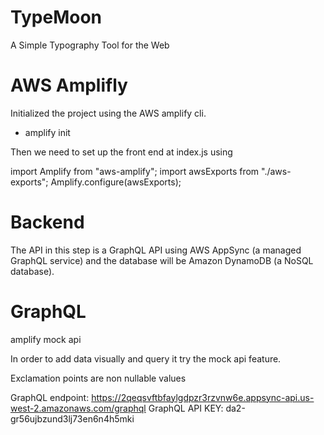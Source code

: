 # TypeMoon
A Simple Typography Tool for the Web



# AWS Amplifly

Initialized the project using the AWS amplify cli. 

* amplify init

Then we need to set up the front end at index.js using

import Amplify from "aws-amplify";
import awsExports from "./aws-exports";
Amplify.configure(awsExports);


# Backend

The API in this step is a GraphQL API using AWS AppSync (a managed GraphQL service) and the database will be Amazon DynamoDB (a NoSQL database).



# GraphQL

amplify mock api

In order to add data visually and query it try the mock api feature. 

Exclamation points are non nullable values



GraphQL endpoint: https://2qeqsvftbfaylgdpzr3rzvnw6e.appsync-api.us-west-2.amazonaws.com/graphql
GraphQL API KEY: da2-gr56ujbzund3lj73en6n4h5mki




